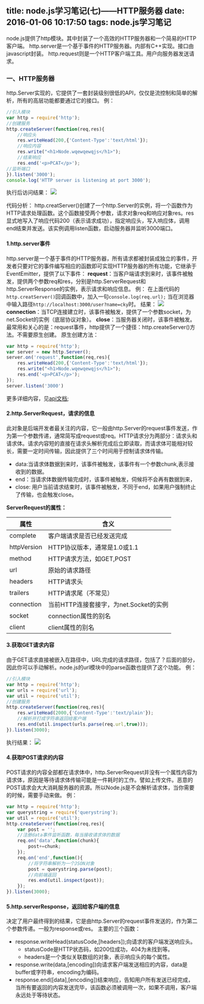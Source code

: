 title: node.js学习笔记(七)——HTTP服务器
date: 2016-01-06 10:17:50
tags: node.js学习笔记
---
node.js提供了http模块。其中封装了一个高效的HTTP服务器和一个简易的HTTP客户端。
http.server是一个基于事件的HTTP服务器。内部有C++实现。接口由javascript封装。
http.request则是一个HTTP客户端工具。用户向服务器发送请求。
<!-- more -->
### 一、HTTP服务器
http.Server实现的，它提供了一套封装级别很低的API，仅仅是流控制和简单的解析，所有的高层功能都要通过它的接口。
例：
```javascript
//引入模块
var http = require('http');
//创建服务
http.createServer(function(req,res){
    //响应头
    res.writeHead(200,{'Content-Type':'text/html'});
    //响应内容
    res.write("<h1>Node.wqewqewqjs</h1>");
    //结束响应
    res.end('<p>PCAT</p>');
//监听端口
}).listen('3000');
console.log('HTTP server is listening at port 3000');
```
执行后访问结果：
![](http://i4.tietuku.com/7ef205ca829b96f0.png)

代码分析：
http.creatServer()创建了一个http.Server的实例，将一个函数作为HTTP请求处理函数。这个函数接受两个参数，请求对象req和响应对象res。res显式地写入了响应代码200（表示请求成功），指定响应头，写入响应体，调用end结束并发送。该实例调用listen函数，启动服务器并监听3000端口。
#### 1.http.server事件
http.server是一个基于事件的HTTP服务器，所有请求都被封装成独立的事件，开发者只要对它的事件编写相应的函数即可实现HTTP服务器的所有功能，它继承于EventEmitter，提供了以下事件：
**request**：当客户端请求到来时，该事件被触发，提供两个参数req和res，分别是http.ServerRequest和http.ServerResponse的实例，表示请求和响应信息。
例：
在上面代码的`http.creatServer()`回调函数中，加入一句`console.log(req.url);`
当在浏览器中输入路径`http://localhost:3000/user?name=cky`时。
结果：
![](http://i4.tietuku.com/3316acda98d8a698.jpg)
**connection**：当TCP连接建立时，该事件被触发，提供了一个参数socket，为net.Socket的实例（底层协议对象）。
**close**：当服务器关闭时，该事件被触发。
最常用和关心的是：request事件，http提供了一个捷径：http.createServer()方法。不需要原生创建。
原生创建方法：
```javascript
var http = require('http');
var server = new http.Server();
server.on('request',function(req,res){
    res.writeHead(200,{'Content-Type':'text/html'});
    res.write("<h1>Node.wqewqewqjs</h1>");
    res.end('<p>PCAT</p>');
});
server.listen('3000')
```
更多详细内容，见[api文档](http://nodeapi.ucdok.com/#/api/http.html);

#### 2.http.ServerRequest，请求的信息
此对象是后端开发者最关注的内容，它一般由http.Server的request事件发送，作为第一个参数传递，通常简写成request或req。HTTP请求分为两部分：请求头和请求体。请求内容短的直接在请求头解析完成后立即读取，而请求体可能相对较长，需要一定时间传输，因此提供了三个时间用于控制请求体传输。
- data:当请求体数据到来时，该事件被触发，该事件有一个参数chunk,表示接收到的数据。
- end：当请求体数据传输完成时，该事件被触发，伺候将不会再有数据到来，
- close: 用户当前请求结束时，该事件被触发，不同于end，如果用户强制终止了传输，也会触发close。

__ServerRequest的属性：__

| 属性       | 含义           |
| ---------|-------------| 
| complete  | 客户端请求是否已经发送完成 | 
| httpVersion | HTTP协议版本，通常是1.0或1.1 |
| method  | HTTP请求方法，如GET,POST |
| url | 原始的请求路径 | 
| headers | HTTP请求头 |
| trailers| HTTP请求尾（不常见） |
| connection | 当前HTTP连接套接字，为net.Socket的实例 | 
| socket | connection属性的别名 |
| client| client属性的别名 |

#### 3.获取GET请求内容
由于GET请求直接被嵌入在路径中，URL完成的请求路径，包括了？后面的部分，因此你可以手动解析。node.js的url模块中的parse函数也提供了这个功能。
例：
```javascript
//引入模块
var http = require('http');
var urls = require('url');
var util = require('util');
//创建服务
http.createServer(function(req,res){
    res.writeHead(2000,{'Content-Type':'text/plain'});
    //解析并打成字符串返回给客户端
    res.end(util.inspect(urls.parse(req.url,true)));
}).listen(3000);
```
执行结果：
![](http://i4.tietuku.com/6703100aee0d87f1.jpg)

#### 4.获取POST请求的内容
POST请求的内容全部都在请求体中，http.ServerRequest并没有一个属性内容为请求体，原因是等待请求体传输可能是一件耗时的工作。譬如上传文件。恶意的POST请求会大大消耗服务器的资源。所以Node.js是不会解析请求体，当你需要的时候，需要手动来做。
例：
```javascript
var http = require('http');
var querystring = require('querystring');
var util = require('util');
http.createServer(function(req,res){
    var post = '';
    //注册data事件监听函数，每当接收请求体的数据
    req.on('data',function(chunk){
        post+=chunk;
    });
    req.on('end',function(){
        //将字符串解析为一个JSON对象
        post = querystring.parse(post);
        //向前端返回
        res.end(util.inspect(post));
    });
}).listen(3000);
```

#### 5.http.serverResponse，返回给客户端的信息
决定了用户最终得到的结果，它是由http.Server的request事件发送的，作为第二个参数传递。一般为response或res。
主要的三个函数：
- response.writeHead(statusCode,[headers]);向请求的客户端发送响应头。
    - statusCode是HTTP状态码，如200位成功，404为未找到等。
    - headers是一个类似关联数组的对象，表示响应头的每个属性。
- response.write(data,[encoding])向请求客户端发送相应的内容，data是buffer或字符串，encoding为编码。
- response.end([data],[encoding])结束响应，告知用户所有发送已经完成，当所有要返回的内容发送完毕，该函数必须被调用一次，如果不调用，客户端永远处于等待状态。